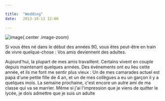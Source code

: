 ```yaml
---

title:  "Wedding"
date:   2013-10-13 12:00

---
```


![image](wedding.jpg){.center .image-zoom}

Si vous êtes né dans le début des années 90, vous êtes peut-être en train de vivre quelque-chose : Vos amis deviennent des adultes.

Aujourd'hui, la plupart de mes amis travaillent. Certains vivent en couple depuis maintenant quelques années. Des événements ont eu lieu cette année, et ils me font me sentir plus vieux : Un de mes camarades actuel est papa d'une petite fille de 4 an, et un de mes collègues a eu un garçon il y a quelques mois. La semaine prochaine, c'est encore un autre ami de ma classe qui va se marrier. Même si j'ai l'impression que je viens de quitter le lycée, je dois admettre que je suis un adulte